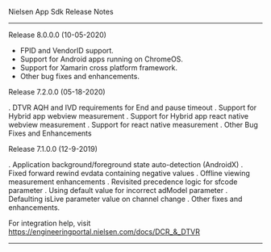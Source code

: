 Nielsen App Sdk Release Notes 
******************************************************************************************************
Release 8.0.0.0 (10-05-2020)

- FPID and VendorID support.
- Support for Android apps running on ChromeOS.
- Support for Xamarin cross platform framework.
- Other bug fixes and enhancements.

Release 7.2.0.0 (05-18-2020)

. DTVR AQH and IVD requirements for End and pause timeout
. Support for Hybrid app webview measurement
. Support for Hybrid app react native webview measurement
. Support for react native measurement
. Other Bug Fixes and Enhancements

Release 7.1.0.0 (12-9-2019)

. Application background/foreground state auto-detection (AndroidX)
. Fixed forward rewind evdata containing negative values
. Offline viewing measurement enhancements
. Revisited precedence logic for sfcode parameter
. Using default value for incorrect adModel parameter
. Defaulting isLive parameter value on channel change
. Other fixes and enhancements.

For integration help, visit https://engineeringportal.nielsen.com/docs/DCR_&_DTVR

******************************************************************************************************
